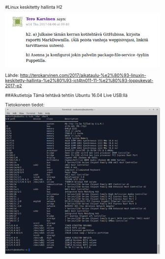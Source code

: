 #Linux keskitetty hallinta H2

![Harjoitus 2](pictures/Selection_009.png)

Lähde: http://terokarvinen.com/2017/aikataulu-%e2%80%93-linuxin-keskitetty-hallinta-%e2%80%93-ict4tn011-11-%e2%80%93-loppukevat-2017-p2

##Alkutietoja
Tämä tehtävä tehtiin Ubuntu 16.04 Live USB:llä

Tietokoneen tiedot:
![tietokone](pictures/ttiedot.png)



